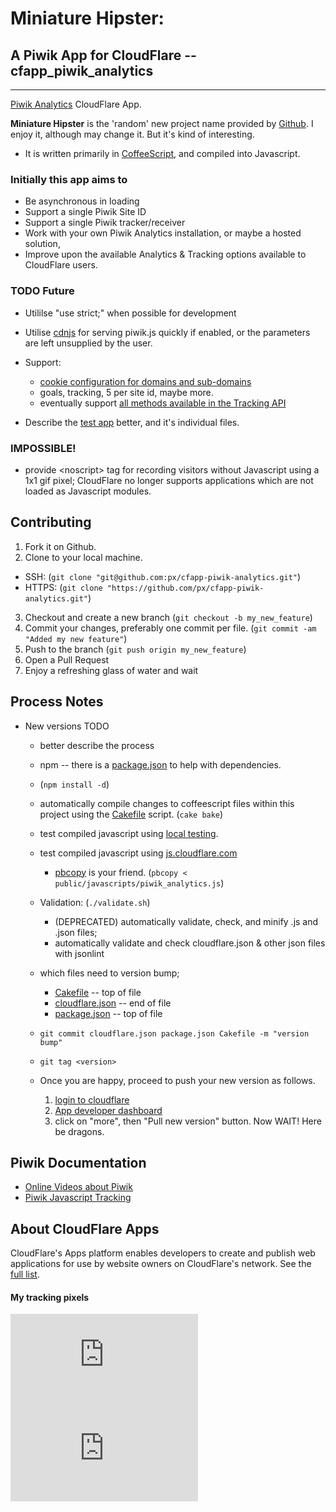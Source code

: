 # Miniature Hipster:
## A Piwik App for CloudFlare -- cfapp_piwik_analytics
------------------------------------------------------
[Piwik Analytics](https://www.cloudflare.com/apps/piwik_analytics) CloudFlare App.

**Miniature Hipster** is the 'random' new project name provided by [Github](https://github.com/new). I enjoy it, although may change it. But it's kind of interesting.
  * It is written primarily in [CoffeeScript](http://coffeescript.org/), and compiled into Javascript.

### Initially this app aims to
  * Be asynchronous in loading
  * Support a single Piwik Site ID
  * Support a single Piwik tracker/receiver
  * Work with your own Piwik Analytics installation, or maybe a hosted solution,
  * Improve upon the available Analytics &amp; Tracking options available to CloudFlare users.

### TODO Future
* Utililse "use strict;" when possible for development
* Utilise [cdnjs](http://cdnjs.com/#piwik) for serving piwik.js quickly if enabled, or the parameters are left unsupplied by the user.

* Support:
  * [cookie configuration for domains and sub-domains](http://piwik.org/docs/javascript-tracking/#toc-cookie-configuration-for-domains-and-subdomains)
  * goals, tracking, 5 per site id, maybe more.
  * eventually support [all methods available in the Tracking API](http://piwik.org/docs/javascript-tracking/#toc-list-of-all-methods-available-in-the-tracking-api)
* Describe the [test app](./test) better, and it's individual files.

### IMPOSSIBLE! 
  * provide &lt;noscript&gt; tag for recording visitors without Javascript using a 1x1 gif pixel; CloudFlare no longer supports applications which are not loaded as Javascript modules.


Contributing
------------

1. Fork it on Github.
2. Clone to your local machine.
  * SSH: (`git clone "git@github.com:px/cfapp-piwik-analytics.git"`)
  * HTTPS: (`git clone "https://github.com/px/cfapp-piwik-analytics.git"`)
3. Checkout and create a new branch (`git checkout -b my_new_feature`)
4. Commit your changes, preferably one commit per file. (`git commit -am "Added my new feature"`)
5. Push to the branch (`git push origin my_new_feature`)
6. Open a Pull Request
7. Enjoy a refreshing glass of water and wait

Process Notes
-------------
* New versions TODO
  * better describe the process
  * npm -- there is a [package.json](package.json) to help with dependencies.
   * (`npm install -d`)

    * automatically compile changes to coffeescript files within this project using the [Cakefile](Cakefile) script. (`cake bake`)
    * test compiled javascript using <a href="tests/index.html">local testing</a>.
    * test compiled javascript using <a href="http://js.cloudflare.com/">js.cloudflare.com</a>
      * <a href="http://developer.apple.com/library/mac/documentation/Darwin/Reference/ManPages/man1/pbcopy.1.html">pbcopy</a> is your friend. (`pbcopy < public/javascripts/piwik_analytics.js`)
    * Validation: (`./validate.sh`)
      * (DEPRECATED) automatically validate, check, and minify .js and .json files;
      * automatically validate and check cloudflare.json &amp; other json files with jsonlint

    * which files need to version bump;
      * [Cakefile](Cakefile) -- top of file
      * [cloudflare.json](cloudflare.json) -- end of file
      * [package.json](package.json) -- top of file
    * `git commit cloudflare.json package.json Cakefile -m "version bump"`
    * `git tag <version>`
    * Once you are happy, proceed to push your new version as follows.
      1. <a href="https://www.cloudflare.com/login">login to cloudflare</a>
      2. <a href="https://www.cloudflare.com/app-signup">App developer dashboard</a>
      3. click on "more", then "Pull new version" button. Now WAIT! Here be dragons.



Piwik Documentation
-------------------

 * [Online Videos about Piwik](https://piwik.org/blog/category/videos/)
 * [Piwik Javascript Tracking](http://piwik.org/docs/javascript-tracking/)

About CloudFlare Apps
---------------------
CloudFlare's Apps platform enables developers to create and publish web applications for use by website owners on CloudFlare's network. See the [full list](https://www.cloudflare.com/apps).





#### My tracking pixels
![Tracking Pixel](https://piwik-ssl.ns1.net/piwik.php?idSite=26&rec=1)
![Tracking Pixel](https://piwik-ssl.ns1.net/piwik.php?idSite=27&rec=1)
